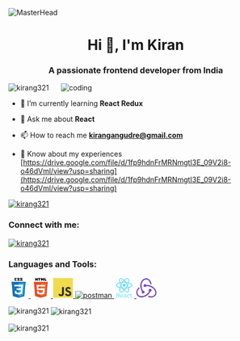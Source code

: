 ![MasterHead](https://insights.daffodilsw.com/hs-fs/hubfs/Archna/Reactjs%20application%20development.jpg?width=700&name=Reactjs%20application%20development.jpg)

<h1 align="center">Hi 👋, I'm Kiran</h1>
<h3 align="center">A passionate frontend developer from India</h3>
<img align="right" alt="coding" width="400" src="https://media.tenor.com/qJ5evVs-_uUAAAAC/coding.gif">

<p align="left"> <img src="https://komarev.com/ghpvc/?username=kirang321&label=Profile%20views&color=0e75b6&style=flat" alt="kirang321" /> </p>


- 🌱 I’m currently learning **React Redux**

- 💬 Ask me about **React**

- 📫 How to reach me **kirangangudre@gmail.com**

- 📄 Know about my experiences [https://drive.google.com/file/d/1fp9hdnFrMRNmgtI3E_09V2i8-o46dVml/view?usp=sharing](https://drive.google.com/file/d/1fp9hdnFrMRNmgtI3E_09V2i8-o46dVml/view?usp=sharing)

<p align="left"> <a href="https://github.com/ryo-ma/github-profile-trophy"><img src="https://github-profile-trophy.vercel.app/?username=kirang321" alt="kirang321" /></a> </p>

<h3 align="left">Connect with me:</h3>
<p align="left">
<a href="https://codesandbox.com/kirang321" target="blank"><img align="center" src="https://raw.githubusercontent.com/rahuldkjain/github-profile-readme-generator/master/src/images/icons/Social/codesandbox.svg" alt="kirang321" height="30" width="40" /></a>
</p>

<h3 align="left">Languages and Tools:</h3>
<p align="left"> <a href="https://www.w3schools.com/css/" target="_blank" rel="noreferrer"> <img src="https://raw.githubusercontent.com/devicons/devicon/master/icons/css3/css3-original-wordmark.svg" alt="css3" width="40" height="40"/> </a> <a href="https://www.w3.org/html/" target="_blank" rel="noreferrer"> <img src="https://raw.githubusercontent.com/devicons/devicon/master/icons/html5/html5-original-wordmark.svg" alt="html5" width="40" height="40"/> </a> <a href="https://developer.mozilla.org/en-US/docs/Web/JavaScript" target="_blank" rel="noreferrer"> <img src="https://raw.githubusercontent.com/devicons/devicon/master/icons/javascript/javascript-original.svg" alt="javascript" width="40" height="40"/> </a> <a href="https://postman.com" target="_blank" rel="noreferrer"> <img src="https://www.vectorlogo.zone/logos/getpostman/getpostman-icon.svg" alt="postman" width="40" height="40"/> </a> <a href="https://reactjs.org/" target="_blank" rel="noreferrer"> <img src="https://raw.githubusercontent.com/devicons/devicon/master/icons/react/react-original-wordmark.svg" alt="react" width="40" height="40"/> </a> <a href="https://redux.js.org" target="_blank" rel="noreferrer"> <img src="https://raw.githubusercontent.com/devicons/devicon/master/icons/redux/redux-original.svg" alt="redux" width="40" height="40"/> </a> </p>

<p><img align="left" src="https://github-readme-stats.vercel.app/api/top-langs?username=kirang321&show_icons=true&locale=en&layout=compact" alt="kirang321" /></p>

<p>&nbsp;<img align="center" src="https://github-readme-stats.vercel.app/api?username=kirang321&show_icons=true&locale=en" alt="kirang321" /></p>

<p><img align="center" src="https://github-readme-streak-stats.herokuapp.com/?user=kirang321&" alt="kirang321" /></p>
